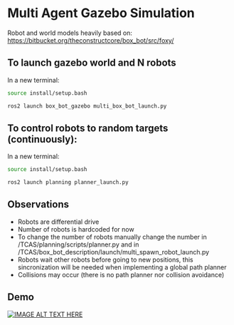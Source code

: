 # Multi Agent Gazebo Simulation

Robot and world models heavily based on: https://bitbucket.org/theconstructcore/box_bot/src/foxy/

## To launch gazebo world and N robots

In a new terminal:
```sh
source install/setup.bash

ros2 launch box_bot_gazebo multi_box_bot_launch.py
```

## To control robots to random targets (continuously):

In a new terminal:

```sh
source install/setup.bash

ros2 launch planning planner_launch.py
```

## Observations

- Robots are differential drive
- Number of robots is hardcoded for now
- To change the number of robots manually change the number in /TCAS/planning/scripts/planner.py and in /TCAS/box_bot_description/launch/multi_spawn_robot_launch.py
- Robots wait other robots before going to new positions, this sincronization will be needed when implementing a global path planner
- Collisions may occur (there is no path planner nor collision avoidance)

## Demo

[![IMAGE ALT TEXT HERE](https://img.youtube.com/vi/YOUTUBE_VIDEO_ID_HERE/0.jpg)](https://youtu.be/9uNMXVPop8Q)
